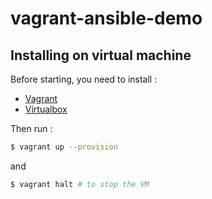 # vagrant-ansible-demo

## Installing on virtual machine

Before starting, you need to install :

+ [Vagrant](https://www.vagrantup.com)
+ [Virtualbox](https://www.virtualbox.org)

Then run :

```bash
$ vagrant up --provision
```

and

```bash
$ vagrant halt # to stop the VM
```
